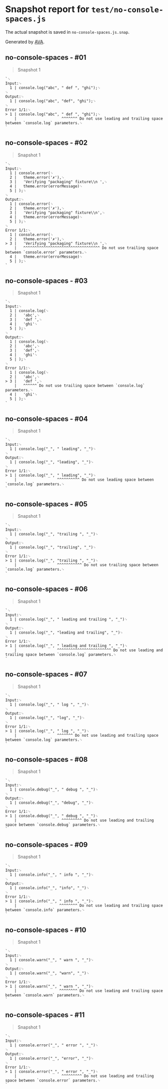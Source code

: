# Snapshot report for `test/no-console-spaces.js`

The actual snapshot is saved in `no-console-spaces.js.snap`.

Generated by [AVA](https://avajs.dev).

## no-console-spaces - #01

> Snapshot 1

    `␊
    Input:␊
      1 | console.log("abc", " def ", "ghi");␊
    ␊
    Output:␊
      1 | console.log("abc", "def", "ghi");␊
    ␊
    Error 1/1:␊
    > 1 | console.log("abc", " def ", "ghi");␊
        |                    ^^^^^^^ Do not use leading and trailing space between `console.log` parameters.␊
    `

## no-console-spaces - #02

> Snapshot 1

    `␊
    Input:␊
      1 | console.error(␊
      2 | 	theme.error('✗'),␊
      3 | 	'Verifying "packaging" fixture\\n ',␊
      4 | 	theme.error(errorMessage)␊
      5 | );␊
    ␊
    Output:␊
      1 | console.error(␊
      2 | 	theme.error('✗'),␊
      3 | 	'Verifying "packaging" fixture\\n',␊
      4 | 	theme.error(errorMessage)␊
      5 | );␊
    ␊
    Error 1/1:␊
      1 | console.error(␊
      2 | 	theme.error('✗'),␊
    > 3 | 	'Verifying "packaging" fixture\\n ',␊
        | 	^^^^^^^^^^^^^^^^^^^^^^^^^^^^^^^^^^ Do not use trailing space between `console.error` parameters.␊
      4 | 	theme.error(errorMessage)␊
      5 | );␊
    `

## no-console-spaces - #03

> Snapshot 1

    `␊
    Input:␊
      1 | console.log(␊
      2 | 	'abc',␊
      3 | 	'def ',␊
      4 | 	'ghi'␊
      5 | );␊
    ␊
    Output:␊
      1 | console.log(␊
      2 | 	'abc',␊
      3 | 	'def',␊
      4 | 	'ghi'␊
      5 | );␊
    ␊
    Error 1/1:␊
      1 | console.log(␊
      2 | 	'abc',␊
    > 3 | 	'def ',␊
        | 	^^^^^^ Do not use trailing space between `console.log` parameters.␊
      4 | 	'ghi'␊
      5 | );␊
    `

## no-console-spaces - #04

> Snapshot 1

    `␊
    Input:␊
      1 | console.log("_", " leading", "_")␊
    ␊
    Output:␊
      1 | console.log("_", "leading", "_")␊
    ␊
    Error 1/1:␊
    > 1 | console.log("_", " leading", "_")␊
        |                  ^^^^^^^^^^ Do not use leading space between `console.log` parameters.␊
    `

## no-console-spaces - #05

> Snapshot 1

    `␊
    Input:␊
      1 | console.log("_", "trailing ", "_")␊
    ␊
    Output:␊
      1 | console.log("_", "trailing", "_")␊
    ␊
    Error 1/1:␊
    > 1 | console.log("_", "trailing ", "_")␊
        |                  ^^^^^^^^^^^ Do not use trailing space between `console.log` parameters.␊
    `

## no-console-spaces - #06

> Snapshot 1

    `␊
    Input:␊
      1 | console.log("_", " leading and trailing ", "_")␊
    ␊
    Output:␊
      1 | console.log("_", "leading and trailing", "_")␊
    ␊
    Error 1/1:␊
    > 1 | console.log("_", " leading and trailing ", "_")␊
        |                  ^^^^^^^^^^^^^^^^^^^^^^^^ Do not use leading and trailing space between `console.log` parameters.␊
    `

## no-console-spaces - #07

> Snapshot 1

    `␊
    Input:␊
      1 | console.log("_", " log ", "_")␊
    ␊
    Output:␊
      1 | console.log("_", "log", "_")␊
    ␊
    Error 1/1:␊
    > 1 | console.log("_", " log ", "_")␊
        |                  ^^^^^^^ Do not use leading and trailing space between `console.log` parameters.␊
    `

## no-console-spaces - #08

> Snapshot 1

    `␊
    Input:␊
      1 | console.debug("_", " debug ", "_")␊
    ␊
    Output:␊
      1 | console.debug("_", "debug", "_")␊
    ␊
    Error 1/1:␊
    > 1 | console.debug("_", " debug ", "_")␊
        |                    ^^^^^^^^^ Do not use leading and trailing space between `console.debug` parameters.␊
    `

## no-console-spaces - #09

> Snapshot 1

    `␊
    Input:␊
      1 | console.info("_", " info ", "_")␊
    ␊
    Output:␊
      1 | console.info("_", "info", "_")␊
    ␊
    Error 1/1:␊
    > 1 | console.info("_", " info ", "_")␊
        |                   ^^^^^^^^ Do not use leading and trailing space between `console.info` parameters.␊
    `

## no-console-spaces - #10

> Snapshot 1

    `␊
    Input:␊
      1 | console.warn("_", " warn ", "_")␊
    ␊
    Output:␊
      1 | console.warn("_", "warn", "_")␊
    ␊
    Error 1/1:␊
    > 1 | console.warn("_", " warn ", "_")␊
        |                   ^^^^^^^^ Do not use leading and trailing space between `console.warn` parameters.␊
    `

## no-console-spaces - #11

> Snapshot 1

    `␊
    Input:␊
      1 | console.error("_", " error ", "_")␊
    ␊
    Output:␊
      1 | console.error("_", "error", "_")␊
    ␊
    Error 1/1:␊
    > 1 | console.error("_", " error ", "_")␊
        |                    ^^^^^^^^^ Do not use leading and trailing space between `console.error` parameters.␊
    `
